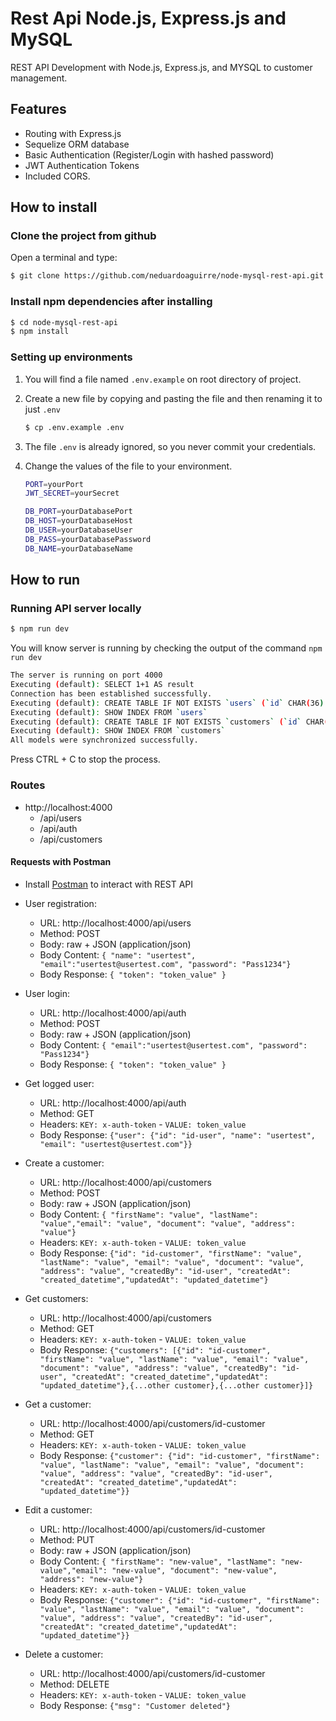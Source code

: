 # Rest Api Node.js, Express.js and MySQL

REST API Development with Node.js, Express.js, and MYSQL to customer management.

## Features

- Routing with Express.js
- Sequelize ORM database
- Basic Authentication (Register/Login with hashed password)
- JWT Authentication Tokens
- Included CORS.

## How to install

### Clone the project from github

Open a terminal and type:

```sh
$ git clone https://github.com/neduardoaguirre/node-mysql-rest-api.git
```

### Install npm dependencies after installing

```sh
$ cd node-mysql-rest-api
$ npm install
```

### Setting up environments

1.  You will find a file named `.env.example` on root directory of project.
2.  Create a new file by copying and pasting the file and then renaming it to just `.env`
    ```sh
    $ cp .env.example .env
    ```
3.  The file `.env` is already ignored, so you never commit your credentials.
4.  Change the values of the file to your environment.

    ```sh
    PORT=yourPort
    JWT_SECRET=yourSecret

    DB_PORT=yourDatabasePort
    DB_HOST=yourDatabaseHost
    DB_USER=yourDatabaseUser
    DB_PASS=yourDatabasePassword
    DB_NAME=yourDatabaseName
    ```

## How to run

### Running API server locally

```sh
$ npm run dev
```

You will know server is running by checking the output of the command `npm run dev`

```sh
The server is running on port 4000
Executing (default): SELECT 1+1 AS result
Connection has been established successfully.
Executing (default): CREATE TABLE IF NOT EXISTS `users` (`id` CHAR(36) BINARY , `name` VARCHAR(255), `email` VARCHAR(255) UNIQUE, `password` VARCHAR(255), `createdAt` DATETIME NOT NULL, `updatedAt` DATETIME NOT NULL, PRIMARY KEY (`id`)) ENGINE=InnoDB;
Executing (default): SHOW INDEX FROM `users`
Executing (default): CREATE TABLE IF NOT EXISTS `customers` (`id` CHAR(36) BINARY , `firstName` VARCHAR(255), `lastName` VARCHAR(255), `email` VARCHAR(255) UNIQUE, `document` VARCHAR(255) UNIQUE, `address` VARCHAR(255), `createdBy` CHAR(36) BINARY, `createdAt` DATETIME NOT NULL, `updatedAt` DATETIME NOT NULL, PRIMARY KEY (`id`)) ENGINE=InnoDB;
Executing (default): SHOW INDEX FROM `customers`
All models were synchronized successfully.
```

Press CTRL + C to stop the process.

### Routes

- http://localhost:4000
  - /api/users
  - /api/auth
  - /api/customers

#### Requests with Postman

- Install [Postman](https://www.getpostman.com/apps) to interact with REST API

- User registration:

  - URL: http://localhost:4000/api/users
  - Method: POST
  - Body: raw + JSON (application/json)
  - Body Content: `{ "name": "usertest", "email":"usertest@usertest.com", "password": "Pass1234"}`
  - Body Response: `{ "token": "token_value" }`

- User login:

  - URL: http://localhost:4000/api/auth
  - Method: POST
  - Body: raw + JSON (application/json)
  - Body Content: `{ "email":"usertest@usertest.com", "password": "Pass1234"}`
  - Body Response: `{ "token": "token_value" }`

- Get logged user:

  - URL: http://localhost:4000/api/auth
  - Method: GET
  - Headers: `KEY: x-auth-token` - `VALUE: token_value`
  - Body Response: `{"user": {"id": "id-user", "name": "usertest", "email": "usertest@usertest.com"}}`

- Create a customer:

  - URL: http://localhost:4000/api/customers
  - Method: POST
  - Body: raw + JSON (application/json)
  - Body Content: `{ "firstName": "value", "lastName": "value","email": "value", "document": "value", "address": "value"}`
  - Headers: `KEY: x-auth-token` - `VALUE: token_value`
  - Body Response: `{"id": "id-customer", "firstName": "value", "lastName": "value", "email": "value", "document": "value", "address": "value", "createdBy": "id-user", "createdAt": "created_datetime","updatedAt": "updated_datetime"}`

- Get customers:

  - URL: http://localhost:4000/api/customers
  - Method: GET
  - Headers: `KEY: x-auth-token` - `VALUE: token_value`
  - Body Response: `{"customers": [{"id": "id-customer", "firstName": "value", "lastName": "value", "email": "value", "document": "value", "address": "value", "createdBy": "id-user", "createdAt": "created_datetime","updatedAt": "updated_datetime"},{...other customer},{...other customer}]}`

- Get a customer:

  - URL: http://localhost:4000/api/customers/id-customer
  - Method: GET
  - Headers: `KEY: x-auth-token` - `VALUE: token_value`
  - Body Response: `{"customer": {"id": "id-customer", "firstName": "value", "lastName": "value", "email": "value", "document": "value", "address": "value", "createdBy": "id-user", "createdAt": "created_datetime","updatedAt": "updated_datetime"}}`

- Edit a customer:

  - URL: http://localhost:4000/api/customers/id-customer
  - Method: PUT
  - Body: raw + JSON (application/json)
  - Body Content: `{ "firstName": "new-value", "lastName": "new-value","email": "new-value", "document": "new-value", "address": "new-value"}`
  - Headers: `KEY: x-auth-token` - `VALUE: token_value`
  - Body Response: `{"customer": {"id": "id-customer", "firstName": "value", "lastName": "value", "email": "value", "document": "value", "address": "value", "createdBy": "id-user", "createdAt": "created_datetime","updatedAt": "updated_datetime"}}`

- Delete a customer:
  - URL: http://localhost:4000/api/customers/id-customer
  - Method: DELETE
  - Headers: `KEY: x-auth-token` - `VALUE: token_value`
  - Body Response: `{"msg": "Customer deleted"}`
